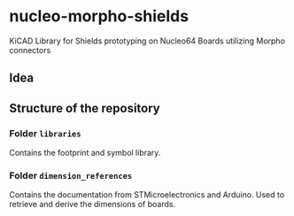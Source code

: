 # nucleo-morpho-shields

KiCAD Library for Shields prototyping on Nucleo64 Boards utilizing Morpho connectors

## Idea



## Structure of the repository

### Folder `libraries`

Contains the footprint and symbol library. 

### Folder `dimension_references`

Contains the documentation from STMicroelectronics and Arduino. Used to retrieve and derive the dimensions of boards.